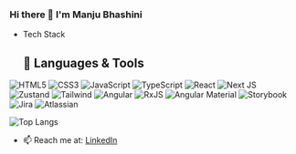 ### Hi there 👋 I'm Manju Bhashini

- Tech Stack
  ## 🔧 Languages & Tools

![HTML5](https://img.shields.io/badge/HTML5-E34F26?style=for-the-badge&logo=html5&logoColor=white)
![CSS3](https://img.shields.io/badge/CSS3-1572B6?style=for-the-badge&logo=css3&logoColor=white)
![JavaScript](https://img.shields.io/badge/JavaScript-F7DF1E?style=for-the-badge&logo=javascript)
![TypeScript](https://img.shields.io/badge/TypeScript-3178C6?style=for-the-badge&logo=typescript)
![React](https://img.shields.io/badge/React-61DAFB?style=for-the-badge&logo=react)
![Next JS](https://img.shields.io/badge/Next.js-000000?style=for-the-badge&logo=nextdotjs)
![Zustand](https://img.shields.io/badge/Zustand-000000?style=for-the-badge&logo=zustand)
![Tailwind](https://img.shields.io/badge/Tailwind_CSS-38B2AC?style=for-the-badge&logo=tailwind-css)
![Angular](https://img.shields.io/badge/Angular-DD0031?style=for-the-badge&logo=angular&logoColor=white)
![RxJS](https://img.shields.io/badge/RxJS-B7178C?style=for-the-badge&logo=reactivex&logoColor=white)
![Angular Material](https://img.shields.io/badge/Angular%20Material-1976D2?style=for-the-badge&logo=angular&logoColor=white)
![Storybook](https://img.shields.io/badge/Storybook-FF4785?style=for-the-badge&logo=storybook&logoColor=white)
![Jira](https://img.shields.io/badge/Jira-0052CC?style=for-the-badge&logo=jira&logoColor=white)
![Atlassian](https://img.shields.io/badge/Atlassian-0052CC?style=for-the-badge&logo=atlassian&logoColor=white)

![Top Langs](https://github-readme-stats.vercel.app/api/top-langs/?username=manjubhashini1&layout=compact)
- 📫 Reach me at: [LinkedIn](https://www.linkedin.com/in/manjubhashini/)
